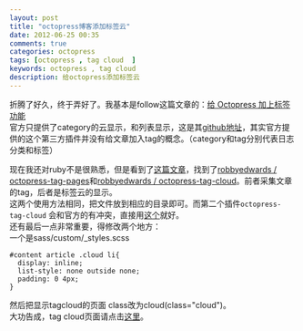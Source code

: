```yaml
---
layout: post
title: "octopress博客添加标签云"
date: 2012-06-25 00:35
comments: true
categories: octopress
tags: [octopress , tag cloud  ]
keywords: octopress , tag cloud
description: 给octopress添加标签云
---
```


折腾了好久，终于弄好了。我基本是follow这篇文章的：[给 Octopress 加上标签功能](http://log4d.com/2012/05/tag-cloud/)   
官方只提供了category的云显示，和列表显示，这是其[github地址](https://github.com/tokkonopapa/octopress-tagcloud)，其实官方提供的这个第三方插件并没有给文章加入tag的概念。（category和tag分别代表日志分类和标签）  
<!--more--> 
现在我还对ruby不是很熟悉，但是看到了[这篇文章](http://log4d.com/2012/05/tag-cloud/)，找到了[robbyedwards / octopress-tag-pages](https://github.com/robbyedwards/octopress-tag-pages)和[robbyedwards / octopress-tag-cloud](https://github.com/robbyedwards/octopress-tag-cloud)。前者采集文章的tag，后者是标签云的显示。   
这两个使用方法相同，把文件放到相应的目录即可。而第二个插件`octopress-tag-cloud` 会和官方的有冲突，直接用[这个](https://github.com/alswl/octopress-category-list)就好。   
还有最后一点非常重要，得修改两个地方：   
一个是sass/custom/_styles.scss
``` 
#content article .cloud li{
  display: inline;
  list-style: none outside none;
  padding: 0 4px;
}

```
   
然后把显示tagcloud的页面 class改为cloud(class="cloud")。   
大功告成，tag cloud页面请点击[这里](http://tinyxd.me/tags/index.html)。
   